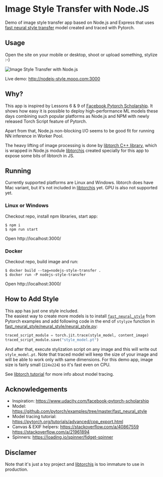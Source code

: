 # Image Style Transfer with Node.JS 
Demo of image style transfer app based on Node.js and Express 
that uses [fast neural style transfer](https://github.com/pytorch/examples/tree/master/fast_neural_style) model created and traced with Pytorch.
 
## Usage
Open the site on your mobile or desktop, shoot or upload something, stylize :-)

![Image Style Transfer with Node.js](/docs/screenshot.png?raw=true "Image Style Transfer with Node.js")

Live demo: http://nodejs-style.mooo.com:3000

## Why? 
This app is inspired by Lessons 6 & 9 of [Facebook Pytorch Scholarship](https://www.udacity.com/facebook-pytorch-scholarship).
It shows how easy it is possible to deploy high-performance ML models these days combining 
such popular platforms as Node.js and NPM with newly released Torch Script feature of Pytorch.

Apart from that, Node.js non-blocking I/O seems to be good fit for running NN inference in Worker Pool.

The heavy lifting of image processing is done by [libtorch C++ library](https://pytorch.org/cppdocs/), which is wrapped in Node.js module [libtorchjs](https://www.npmjs.com/package/libtorchjs) 
 created specially for this app to expose some bits of libtorch in JS.  

## Running
Currently supported platforms are Linux and Windows. libtorch does have Mac variant,
 but it's not included in [libtorchjs](https://www.npmjs.com/package/libtorchjs) yet.
GPU is also not supported yet.

### Linux or Windows
Checkout repo, install npm libraries, start app: 
```
$ npm i
$ npm run start
```
Open http://localhost:3000/

### Docker
Checkout repo, build image and run: 
```
$ docker build --tag=nodejs-style-transfer .
$ docker run -P nodejs-style-transfer
```
Open http://localhost:3000/

## How to Add Style
This app has just one style included.  
The easiest way to create more models is to install [`fast_neural_style`](https://github.com/pytorch/examples/tree/master/fast_neural_style) from Pytorch examples 
and add following code in the end of `stylyze` function in
[fast_neural_style/neural_style/neural_style.py](https://github.com/pytorch/examples/blob/master/fast_neural_style/neural_style/neural_style.py#L122): 
```python
traced_script_module = torch.jit.trace(style_model, content_image)
traced_script_module.save("style_model.pt")
```
And after that, execute stylization script on any image and this will write out `style_model.pt`.
Note that traced model will keep the size of your image and will be able to work only with same dimensions.
For this demo app, image size is fairly small (`224x224`) so it's fast even on CPU.

See [libtorch tutorial](https://pytorch.org/tutorials/advanced/cpp_export.html) for more info about model tracing.

## Acknowledgements
 * Inspiration: https://www.udacity.com/facebook-pytorch-scholarship
 * Model: https://github.com/pytorch/examples/tree/master/fast_neural_style
 * Model tracing tutorial: https://pytorch.org/tutorials/advanced/cpp_export.html 
 * Canvas & EXIF helpers: https://stackoverflow.com/a/40867559 https://stackoverflow.com/a/21961894
 * Spinners: https://loading.io/spinner/fidget-spinner

## Disclamer
Note that it's just a toy project and [libtorchjs](https://www.npmjs.com/package/libtorchjs) is too immature to use in production.

